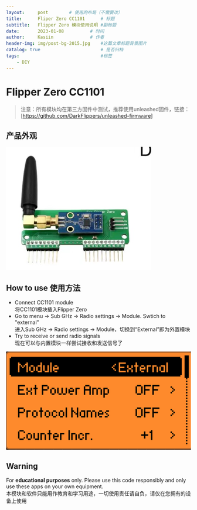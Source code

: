 ```yaml
---
layout:     post   		# 使用的布局（不需要改）
title:      Fliper Zero CC1101		# 标题 
subtitle:   Flipper Zero 模块使用说明 #副标题
date:       2023-01-08			# 时间
author:     Kasiin 				# 作者
header-img: img/post-bg-2015.jpg 	#这篇文章标题背景图片
catalog: true 						# 是否归档
tags:								#标签
    - DIY
---
```

# Flipper Zero CC1101

>注意：所有模块均在第三方固件中测试，推荐使用unleashed固件，链接：[https://github.com/DarkFlippers/unleashed-firmware]

## 产品外观

![CC1101](https://raw.githubusercontent.com/Kasiin/images/main/CC1101.jpg)

## How to use 使用方法  

- Connect CC1101 module  
  将CC1101模块插入Flipper Zero
- Go to menu -> Sub GHz -> Radio settings -> Module. Swtich to "external"  
  进入Sub GHz -> Radio settings -> Module，切换到“External”即为外置模块
- Try to receive or send radio signals   
  现在可以与内置模块一样尝试接收和发送信号了

![20240108001719](https://raw.githubusercontent.com/Kasiin/images/main/20240108001719.png)


## Warning
For **educational purposes** only. Please use this code responsibly and only use these apps on your own equipment.  
本模块和软件只能用作教育和学习用途，一切使用责任请自负，请仅在您拥有的设备上使用

